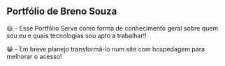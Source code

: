 ## Portfólio de Breno Souza

😃 - Esse Portfólio Serve como forma de conhecimento geral sobre quem sou eu e quais tecnologias sou apto a trabalhar!!

😁 - Em breve planejo transformá-lo num site com hospedagem para melhorar o acesso!
